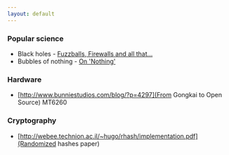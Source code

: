 ```yaml
---
layout: default
---
```


### Popular science

 * Black holes - [Fuzzballs, Firewalls and all that...](http://www.physics.ohio-state.edu/~mathur/fuzzballparadigm.pdf)
 * Bubbles of nothing - [On 'Nothing'](http://arxiv.org/pdf/1111.0301.pdf)

### Hardware

 * [http://www.bunniestudios.com/blog/?p=4297](From Gongkai to Open Source) MT6260

### Cryptography

 * [http://webee.technion.ac.il/~hugo/rhash/implementation.pdf](Randomized hashes paper)
